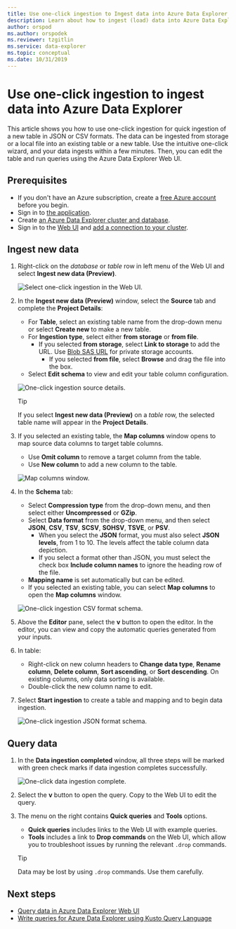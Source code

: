 ```yaml
---
title: Use one-click ingestion to Ingest data into Azure Data Explorer
description: Learn about how to ingest (load) data into Azure Data Explorer simply using one-click ingestion.
author: orspod
ms.author: orspodek
ms.reviewer: tzgitlin
ms.service: data-explorer
ms.topic: conceptual
ms.date: 10/31/2019
---
```


# Use one-click ingestion to ingest data into Azure Data Explorer

This article shows you how to use one-click ingestion for quick ingestion of a new table in JSON or CSV formats. The data can be ingested from storage or a local file into an existing table or a new table. Use the intuitive one-click wizard, and your data ingests within a few minutes. Then, you can edit the table and run queries using the Azure Data Explorer Web UI.

## Prerequisites

* If you don't have an Azure subscription, create a [free Azure account](https://azure.microsoft.com/free/) before you begin.
* Sign in to [the application](https://dataexplorer.azure.com/).
* Create [an Azure Data Explorer cluster and database](create-cluster-database-portal.md).
* Sign in to the [Web UI](https://dataexplorer.azure.com/) and [add a connection to your cluster](/azure/data-explorer/web-query-data#add-clusters).

## Ingest new data

1. Right-click on the *database* or *table* row in left menu of the Web UI and select **Ingest new data (Preview)**.

    ![Select one-click ingestion in the Web UI.](media/ingest-data-one-click/one-click-ingestion-in-webui.png)   
 
1. In the **Ingest new data (Preview)** window, select the **Source** tab and complete the **Project Details**:

    * For **Table**, select an existing table name from the drop-down menu or select **Create new** to make a new table.
	* For **Ingestion type**, select either **from storage** or **from file**.
	    * If you selected **from storage**, select **Link to storage** to add the URL. Use [Blob SAS URL](/azure/vs-azure-tools-storage-explorer-blobs#get-the-sas-for-a-blob-container) for private storage accounts. 
            * If you selected **from file**, select **Browse** and drag the file into the box.
    * Select **Edit schema** to view and edit your table column configuration.
 
    ![One-click ingestion source details.](media/ingest-data-one-click/one-click-ingestion-source.png) 

    > [!TIP]
    > If you select **Ingest new data (Preview)** on a *table* row, the selected table name will appear in the **Project Details**.

1. If you selected an existing table, the **Map columns** window opens to map source data columns to target table columns. 
    * Use **Omit column** to remove a target column from the table.
    * Use **New column** to add a new column to the table.

    ![Map columns window.](media/ingest-data-one-click/one-click-map-columns-window.png)

1. In the **Schema** tab:

    * Select **Compression type** from the drop-down menu, and then select either **Uncompressed** or **GZip**.
    * Select **Data format** from the drop-down menu, and then select **JSON**, **CSV**, **TSV**, **SCSV**, **SOHSV**, **TSVE**, or **PSV**. 
        * When you select the **JSON** format, you must also select **JSON levels**, from 1 to 10. The levels affect the table column data depiction. 
        * If you select a format other than JSON, you must select the check box **Include column names** to ignore the heading row of the file.
    * **Mapping name** is set automatically but can be edited.
    * If you selected an existing table, you can select **Map columns** to open the **Map columns** window.

    ![One-click ingestion CSV format schema.](media/ingest-data-one-click/one-click-csv-format.png)

1. Above the **Editor** pane, select the **v** button to open the editor. In the editor, you can view and copy the automatic queries generated from your inputs. 

1.	In table: 
    * Right-click on new column headers to **Change data type**, **Rename column**, **Delete column**, **Sort ascending**, or **Sort descending**. On existing columns, only data sorting is available. 
    * Double-click the new column name to edit.

1. Select **Start ingestion** to create a table and mapping and to begin data ingestion.

    ![One-click ingestion JSON format schema.](media/ingest-data-one-click/one-click-json-format.png) 
 
## Query data

1. In the **Data ingestion completed** window, all three steps will be marked with green check marks if data ingestion completes successfully.
 
    ![One-click data ingestion complete.](media/ingest-data-one-click/one-click-data-ingestion-complete.png)

1. Select the **v** button to open the query. Copy to the Web UI to edit the query.

1. The menu on the right contains **Quick queries** and **Tools** options. 

    * **Quick queries** includes links to the Web UI with example queries.
    * **Tools** includes a link to **Drop commands** on the Web UI, which allow you to troubleshoot issues by running the relevant `.drop` commands.

    > [!TIP]
    > Data may be lost by using `.drop` commands. Use them carefully.

## Next steps

* [Query data in Azure Data Explorer Web UI](web-query-data.md)
* [Write queries for Azure Data Explorer using Kusto Query Language](write-queries.md)
